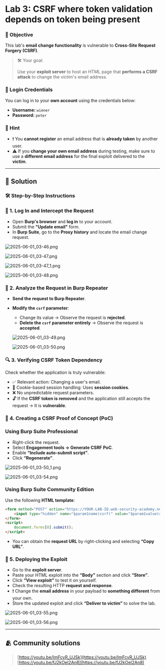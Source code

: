 # Lab 3: CSRF where token validation depends on token being present

### 🎯 Objective

This lab's **email change functionality** is vulnerable to **Cross-Site Request Forgery (CSRF)**.

> 🛠️ Your goal:
> 
> 
> Use your **exploit server** to host an HTML page that **performs a CSRF attack** to change the victim's email address.
> 

### 🔐 Login Credentials

You can log in to your **own account** using the credentials below:

- **Username:** `wiener`
- **Password:** `peter`

### 🧭 Hint

- ❗ You **cannot register** an email address that is **already taken** by another user.
- ⚠️ If you **change your own email address** during testing, make sure to use a **different email address** for the final exploit delivered to the **victim**.

---

## **💪 Solution**

### 🛠️ Step-by-Step Instructions

### 🔐 1. Log In and Intercept the Request

- Open **Burp's browser** and **log in** to your account.
- Submit the **"Update email"** form.
- In **Burp Suite**, go to the **Proxy history** and locate the email change request.

![2025-06-01_03-46.png](LabImg/2025-06-01_03-46.png)

![2025-06-01_03-47.png](LabImg/2025-06-01_03-47.png)

![2025-06-01_03-47_1.png](LabImg/2025-06-01_03-47_1.png)

![2025-06-01_03-48.png](LabImg/2025-06-01_03-48.png)

### 🔁 2. Analyze the Request in Burp Repeater

- **Send the request to Burp Repeater**.
- **Modify the `csrf` parameter**:
    - Change its value → Observe the request is **rejected**.
    - **Delete the `csrf` parameter entirely** → Observe the request is **accepted**.
    
    ![2025-06-01_03-49.png](LabImg/2025-06-01_03-49.png)
    
    ![2025-06-01_03-50.png](LabImg/2025-06-01_03-50.png)
    

### 🔍 3. Verifying CSRF Token Dependency

Check whether the application is truly vulnerable:

- ✅ Relevant action: Changing a user's email.
- 🍪 Cookie-based session handling: Uses **session cookies**.
- ❌ No unpredictable request parameters.
- 🔓 If the **CSRF token is removed** and the application still accepts the request → It is **vulnerable**.

### 🧬 4. Creating a CSRF Proof of Concept (PoC)

### Using Burp Suite Professional

- Right-click the request.
- Select **Engagement tools → Generate CSRF PoC**.
- Enable **“Include auto-submit script”**.
- Click **“Regenerate”**.

![2025-06-01_03-50_1.png](LabImg/2025-06-01_03-50_1.png)

![2025-06-01_03-54.png](LabImg/2025-06-01_03-54.png)

### Using Burp Suite Community Edition

Use the following **HTML template**:

```html
<form method="POST" action="https://YOUR-LAB-ID.web-security-academy.net/my-account/change-email">
    <input type="hidden" name="$param1name(csrf)" value="$param1value(csrf token)">
</form>
<script>
    document.forms[0].submit();
</script>

```

- You can obtain the **request URL** by right-clicking and selecting **“Copy URL”**.

### 🚀 5. Deploying the Exploit

- Go to the **exploit server**.
- Paste your HTML exploit into the **“Body”** section and click **“Store”**.
- Click **“View exploit”** to test it on yourself.
- Check the resulting HTTP **request and response**.
- ❗ Change the **email address** in your payload to **something different** from your own.
- Store the updated exploit and click **“Deliver to victim”** to solve the lab.

![2025-06-01_03-55.png](LabImg/2025-06-01_03-55.png)

![2025-06-01_03-56.png](LabImg/2025-06-01_03-56.png)

---

## **🫂 Community solutions**

> [https://youtu.be/ImFcvR_UJSk](https://youtu.be/ImFcvR_UJSk)
[https://youtu.be/fJ2kOel2An8](https://youtu.be/fJ2kOel2An8)
>